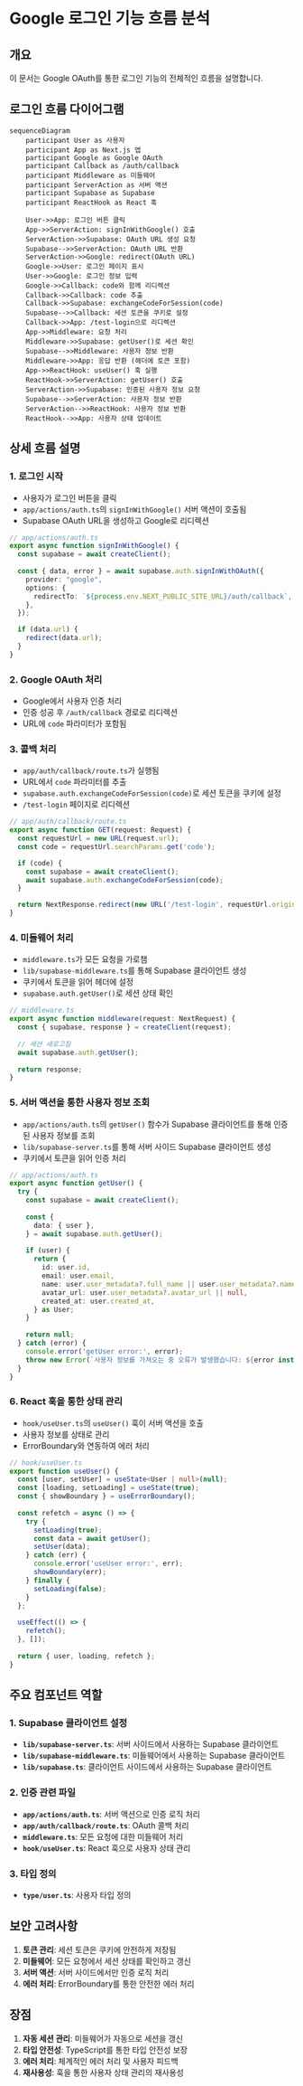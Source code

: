 # Google 로그인 기능 흐름 분석

## 개요
이 문서는 Google OAuth를 통한 로그인 기능의 전체적인 흐름을 설명합니다.

## 로그인 흐름 다이어그램

```mermaid
sequenceDiagram
    participant User as 사용자
    participant App as Next.js 앱
    participant Google as Google OAuth
    participant Callback as /auth/callback
    participant Middleware as 미들웨어
    participant ServerAction as 서버 액션
    participant Supabase as Supabase
    participant ReactHook as React 훅

    User->>App: 로그인 버튼 클릭
    App->>ServerAction: signInWithGoogle() 호출
    ServerAction->>Supabase: OAuth URL 생성 요청
    Supabase-->>ServerAction: OAuth URL 반환
    ServerAction->>Google: redirect(OAuth URL)
    Google->>User: 로그인 페이지 표시
    User->>Google: 로그인 정보 입력
    Google->>Callback: code와 함께 리디렉션
    Callback->>Callback: code 추출
    Callback->>Supabase: exchangeCodeForSession(code)
    Supabase-->>Callback: 세션 토큰을 쿠키로 설정
    Callback->>App: /test-login으로 리디렉션
    App->>Middleware: 요청 처리
    Middleware->>Supabase: getUser()로 세션 확인
    Supabase-->>Middleware: 사용자 정보 반환
    Middleware->>App: 응답 반환 (헤더에 토큰 포함)
    App->>ReactHook: useUser() 훅 실행
    ReactHook->>ServerAction: getUser() 호출
    ServerAction->>Supabase: 인증된 사용자 정보 요청
    Supabase-->>ServerAction: 사용자 정보 반환
    ServerAction-->>ReactHook: 사용자 정보 반환
    ReactHook-->>App: 사용자 상태 업데이트
```

## 상세 흐름 설명

### 1. 로그인 시작
- 사용자가 로그인 버튼을 클릭
- `app/actions/auth.ts`의 `signInWithGoogle()` 서버 액션이 호출됨
- Supabase OAuth URL을 생성하고 Google로 리디렉션

```typescript
// app/actions/auth.ts
export async function signInWithGoogle() {
  const supabase = await createClient();
  
  const { data, error } = await supabase.auth.signInWithOAuth({
    provider: "google",
    options: {
      redirectTo: `${process.env.NEXT_PUBLIC_SITE_URL}/auth/callback`,
    },
  });

  if (data.url) {
    redirect(data.url);
  }
}
```

### 2. Google OAuth 처리
- Google에서 사용자 인증 처리
- 인증 성공 후 `/auth/callback` 경로로 리디렉션
- URL에 `code` 파라미터가 포함됨

### 3. 콜백 처리
- `app/auth/callback/route.ts`가 실행됨
- URL에서 `code` 파라미터를 추출
- `supabase.auth.exchangeCodeForSession(code)`로 세션 토큰을 쿠키에 설정
- `/test-login` 페이지로 리디렉션

```typescript
// app/auth/callback/route.ts
export async function GET(request: Request) {
  const requestUrl = new URL(request.url);
  const code = requestUrl.searchParams.get('code');

  if (code) {
    const supabase = await createClient();
    await supabase.auth.exchangeCodeForSession(code);
  }

  return NextResponse.redirect(new URL('/test-login', requestUrl.origin));
}
```

### 4. 미들웨어 처리
- `middleware.ts`가 모든 요청을 가로챔
- `lib/supabase-middleware.ts`를 통해 Supabase 클라이언트 생성
- 쿠키에서 토큰을 읽어 헤더에 설정
- `supabase.auth.getUser()`로 세션 상태 확인

```typescript
// middleware.ts
export async function middleware(request: NextRequest) {
  const { supabase, response } = createClient(request);
  
  // 세션 새로고침
  await supabase.auth.getUser();
  
  return response;
}
```

### 5. 서버 액션을 통한 사용자 정보 조회
- `app/actions/auth.ts`의 `getUser()` 함수가 Supabase 클라이언트를 통해 인증된 사용자 정보를 조회
- `lib/supabase-server.ts`를 통해 서버 사이드 Supabase 클라이언트 생성
- 쿠키에서 토큰을 읽어 인증 처리

```typescript
// app/actions/auth.ts
export async function getUser() {
  try {
    const supabase = await createClient();
    
    const {
      data: { user },
    } = await supabase.auth.getUser();
    
    if (user) {
      return {
        id: user.id,
        email: user.email,
        name: user.user_metadata?.full_name || user.user_metadata?.name || 'Unknown',
        avatar_url: user.user_metadata?.avatar_url || null,
        created_at: user.created_at,
      } as User;
    }
    
    return null;
  } catch (error) {
    console.error('getUser error:', error);
    throw new Error(`사용자 정보를 가져오는 중 오류가 발생했습니다: ${error instanceof Error ? error.message : '알 수 없는 오류'}`);
  }
}
```

### 6. React 훅을 통한 상태 관리
- `hook/useUser.ts`의 `useUser()` 훅이 서버 액션을 호출
- 사용자 정보를 상태로 관리
- ErrorBoundary와 연동하여 에러 처리

```typescript
// hook/useUser.ts
export function useUser() {
  const [user, setUser] = useState<User | null>(null);
  const [loading, setLoading] = useState(true);
  const { showBoundary } = useErrorBoundary();
  
  const refetch = async () => {
    try {
      setLoading(true);
      const data = await getUser();
      setUser(data);
    } catch (err) {
      console.error('useUser error:', err);
      showBoundary(err);
    } finally {
      setLoading(false);
    }
  };
  
  useEffect(() => {
    refetch();
  }, []);
  
  return { user, loading, refetch };
}
```

## 주요 컴포넌트 역할

### 1. Supabase 클라이언트 설정
- **`lib/supabase-server.ts`**: 서버 사이드에서 사용하는 Supabase 클라이언트
- **`lib/supabase-middleware.ts`**: 미들웨어에서 사용하는 Supabase 클라이언트
- **`lib/supabase.ts`**: 클라이언트 사이드에서 사용하는 Supabase 클라이언트

### 2. 인증 관련 파일
- **`app/actions/auth.ts`**: 서버 액션으로 인증 로직 처리
- **`app/auth/callback/route.ts`**: OAuth 콜백 처리
- **`middleware.ts`**: 모든 요청에 대한 미들웨어 처리
- **`hook/useUser.ts`**: React 훅으로 사용자 상태 관리

### 3. 타입 정의
- **`type/user.ts`**: 사용자 타입 정의

## 보안 고려사항

1. **토큰 관리**: 세션 토큰은 쿠키에 안전하게 저장됨
2. **미들웨어**: 모든 요청에서 세션 상태를 확인하고 갱신
3. **서버 액션**: 서버 사이드에서만 인증 로직 처리
4. **에러 처리**: ErrorBoundary를 통한 안전한 에러 처리

## 장점

1. **자동 세션 관리**: 미들웨어가 자동으로 세션을 갱신
2. **타입 안전성**: TypeScript를 통한 타입 안전성 보장
3. **에러 처리**: 체계적인 에러 처리 및 사용자 피드백
4. **재사용성**: 훅을 통한 사용자 상태 관리의 재사용성
